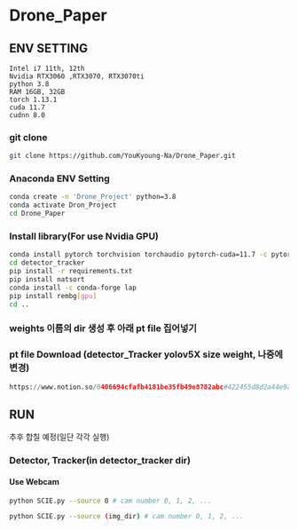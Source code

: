 # Drone_Paper



## ENV SETTING ##
	Intel i7 11th, 12th
	Nvidia RTX3060 ,RTX3070, RTX3070ti
	python 3.8
	RAM 16GB, 32GB
	torch 1.13.1
	cuda 11.7
	cudnn 8.0
	
### git clone ###
```bash
git clone https://github.com/YouKyoung-Na/Drone_Paper.git
```

### Anaconda ENV Setting ###
```bash
conda create -n 'Drone_Project' python=3.8
conda activate Dron_Project
cd Drone_Paper
```

### Install library(For use Nvidia GPU) ###
```bash
conda install pytorch torchvision torchaudio pytorch-cuda=11.7 -c pytorch -c nvidia
cd detector_tracker
pip install -r requirements.txt
pip install natsort
conda install -c conda-forge lap
pip install rembg[gpu]
cd ..
```


### weights 이름의 dir 생성 후 아래 pt file 집어넣기 ###


### pt file Download (detector_Tracker yolov5X size weight, 나중에 변경) ###
```python
https://www.notion.so/0406694cfafb4181be35fb49e8782abc#422455d8d2a44e9a9ea5a057df1ee363
```

## RUN ##
추후 합칠 예정(일단 각각 실행)

### Detector, Tracker(in detector_tracker dir) ###

#### Use Webcam ####
```bash
python SCIE.py --source 0 # cam number 0, 1, 2, ...
```

```bash
python SCIE.py --source (img_dir) # cam number 0, 1, 2, ...
```
